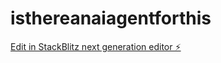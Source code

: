 # isthereanaiagentforthis

[Edit in StackBlitz next generation editor ⚡️](https://stackblitz.com/~/github.com/commander-sam/isthereanaiagentforthis)